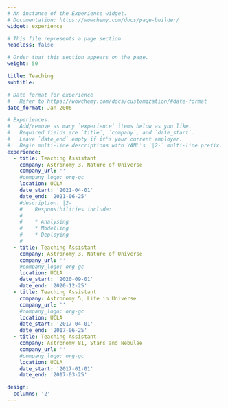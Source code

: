 ```yaml
---
# An instance of the Experience widget.
# Documentation: https://wowchemy.com/docs/page-builder/
widget: experience

# This file represents a page section.
headless: false

# Order that this section appears on the page.
weight: 50

title: Teaching
subtitle:

# Date format for experience
#   Refer to https://wowchemy.com/docs/customization/#date-format
date_format: Jan 2006

# Experiences.
#   Add/remove as many `experience` items below as you like.
#   Required fields are `title`, `company`, and `date_start`.
#   Leave `date_end` empty if it's your current employer.
#   Begin multi-line descriptions with YAML's `|2-` multi-line prefix.
experience:
  - title: Teaching Assistant
    company: Astronomy 3, Nature of Universe
    company_url: ''
    #company_logo: org-gc
    location: UCLA
    date_start: '2021-04-01'
    date_end: '2021-06-25'
    #description: |2-
    #    Responsibilities include:
    #    
    #    * Analysing
    #    * Modelling
    #    * Deploying
    #    
  - title: Teaching Assistant
    company: Astronomy 3, Nature of Universe
    company_url: ''
    #company_logo: org-gc
    location: UCLA
    date_start: '2020-09-01'
    date_end: '2020-12-25'
  - title: Teaching Assistant
    company: Astronomy 5, Life in Universe
    company_url: ''
    #company_logo: org-gc
    location: UCLA
    date_start: '2017-04-01'
    date_end: '2017-06-25'
  - title: Teaching Assistant
    company: Astronomy 81, Stars and Nebulae
    company_url: ''
    #company_logo: org-gc
    location: UCLA
    date_start: '2017-01-01'
    date_end: '2017-03-25'

design:
  columns: '2'
---
```

